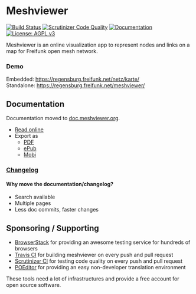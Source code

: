 # Meshviewer
[![Build Status](https://img.shields.io/travis/com/ffrgb/meshviewer/develop.svg?style=flat-square)](https://travis-ci.com/ffrgb/meshviewer)
[![Scrutinizer Code Quality](https://img.shields.io/scrutinizer/g/ffrgb/meshviewer/develop.svg?style=flat-square)](https://scrutinizer-ci.com/g/ffrgb/meshviewer/?branch=develop)
[![Documentation](https://img.shields.io/badge/documentation-online-brightgreen.svg?style=flat-square)](https://doc.meshviewer.org/)
[![License: AGPL v3](https://img.shields.io/github/license/ffrgb/meshviewer.svg?style=flat-square)](https://www.gnu.org/licenses/agpl-3.0)

Meshviewer is an online visualization app to represent nodes and links on a map for Freifunk open mesh network.

### Demo

Embedded: https://regensburg.freifunk.net/netz/karte/  
Standalone: https://regensburg.freifunk.net/meshviewer/

## Documentation

Documentation moved to [doc.meshviewer.org](https://doc.meshviewer.org/).

- [Read online](https://doc.meshviewer.org/)
- Export as
  - [PDF](https://doc.meshviewer.org/meshviewer.pdf)
  - [ePub](https://doc.meshviewer.org/meshviewer.epub)
  - [Mobi](https://doc.meshviewer.org/meshviewer.mobi)

### [Changelog](https://doc.meshviewer.org/changelog.html)

#### Why move the documentation/changelog?

- Search available
- Multiple pages
- Less doc commits, faster changes

## Sponsoring / Supporting

- [BrowserStack](https://www.browserstack.com/) for providing an awesome testing service for hundreds of browsers
- [Travis CI](https://travis-ci.com/) for building meshviewer on every push and pull request
- [Scrutinizer CI](https://scrutinizer-ci.com/g/ffrgb/meshviewer/) for testing code quality on every push and pull request
- [POEditor](https://poeditor.com/join/project/VZBjPNNic9) for providing an easy non-developer translation environment

These tools need a lot of infrastructures and provide a free account for open source software.
